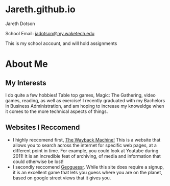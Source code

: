 # Jareth.github.io

Jareth Dotson

School Email: jadotson@my.waketech.edu

This is my school account, and will hold assignments

# About Me
## My Interests
I do quite a few hobbies! Table top games, Magic: The Gathering, video games, reading, as well as exercise! I recently graduated with my Bachelors in Business Administration, and am hoping to increase my knoweldge when it comes to the more technical aspects of things. 
## Websites I Reccomend
- I highly reccomend first, [The Wayback Machine!](https://web.archive.org/) This is a website that allows you to search across the internet for specific web pages, at a different point in time. For example, you could look at Youtube during 2011! It is an incredible feat of archiving, of media and information that could otherwise be lost!
- I secondly reccomend [Geoguessr](https://www.geoguessr.com/). While this site does require a signup, it is an excellent game that lets you guess where you are on the planet, based on google street views that it gives you. 
